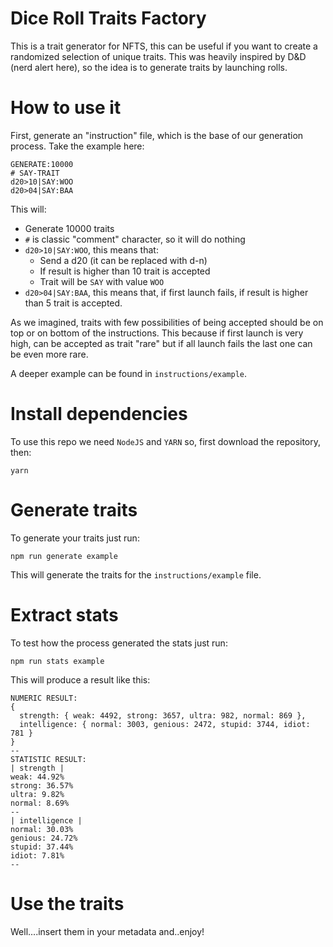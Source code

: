 # Dice Roll Traits Factory

This is a trait generator for NFTS, this can be useful if you want to create a randomized selection of unique traits.
This was heavily inspired by D&D (nerd alert here), so the idea is to generate traits by launching rolls.

# How to use it

First, generate an "instruction" file, which is the base of our generation process. Take the example here:

```
GENERATE:10000
# SAY-TRAIT
d20>10|SAY:WOO
d20>04|SAY:BAA
```

This will: 
- Generate 10000 traits
- `#` is classic "comment" character, so it will do nothing
- `d20>10|SAY:WOO`, this means that:
    - Send a d20 (it can be replaced with d-n)
    - If result is higher than 10 trait is accepted
    - Trait will be `SAY` with value `WOO`
- `d20>04|SAY:BAA`, this means that, if first launch fails, if result is higher than 5 trait is accepted.

As we imagined, traits with few possibilities of being accepted should be on top or on bottom of the instructions. This because if first launch is very high, can be accepted as trait "rare" but if all launch fails the last one can be even more rare.

A deeper example can be found in `instructions/example`.

# Install dependencies

To use this repo we need `NodeJS` and `YARN` so, first download the repository, then:

```
yarn
```

# Generate traits

To generate your traits just run:

```
npm run generate example
```

This will generate the traits for the `instructions/example` file.

# Extract stats

To test how the process generated the stats just run:

```
npm run stats example
```

This will produce a result like this: 

```
NUMERIC RESULT:
{
  strength: { weak: 4492, strong: 3657, ultra: 982, normal: 869 },
  intelligence: { normal: 3003, genious: 2472, stupid: 3744, idiot: 781 }
}
--
STATISTIC RESULT:
| strength | 
weak: 44.92%
strong: 36.57%
ultra: 9.82%
normal: 8.69%
--
| intelligence | 
normal: 30.03%
genious: 24.72%
stupid: 37.44%
idiot: 7.81%
--
```

# Use the traits

Well....insert them in your metadata and..enjoy!